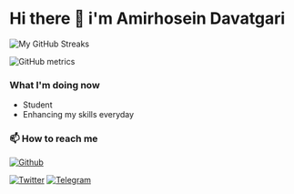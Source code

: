 # Hi there 👋 i'm Amirhosein Davatgari

![My GitHub Streaks](https://github-readme-streak-stats.herokuapp.com/?user=amirhoseindavat)

![GitHub metrics](https://metrics.lecoq.io/amirhoseindavat)

### What I'm doing now

-  Student
-  Enhancing my skills everyday



### 📫 How to reach me


[![Github](https://img.shields.io/badge/Github-amirhoseindavat-555?style=flat-square&logo=github&logoColor=eee&labelColor=222)](https://github.com/ahangarha)


[![Twitter](https://img.shields.io/badge/-@amirhoseindavat-555?style=flat-square&logo=Twitter&logoColor=eee&labelColor=blue)](https://twitter.com/amirhoseindavat)
[![Telegram](https://img.shields.io/badge/-@amirhoseindavat-555?style=flat-square&logo=Telegram&logoColor=eee&labelColor=blue)](https://twitter.com/amirhoseindavat)


